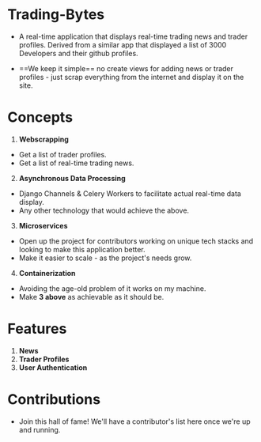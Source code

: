 # Trading-Bytes

- A real-time application that displays real-time trading news and trader profiles. Derived from a similar app that displayed a list of 3000 Developers and their github profiles. 

- ==We keep it simple== no create views for adding news or trader profiles - just scrap everything from the internet and display it on the site.

# Concepts

1. **Webscrapping** 

- Get a list of trader profiles.
- Get a list of real-time trading news.

2. **Asynchronous Data Processing** 

- Django Channels & Celery Workers to facilitate actual real-time data display.
- Any other technology that would achieve the above.

3. **Microservices**

- Open up the project for contributors working on unique tech stacks and looking to make this application better.
- Make it easier to scale - as the project's needs grow.

4. **Containerization**

- Avoiding the age-old problem of it works on my machine.
- Make **3 above** as achievable as it should be.


# Features

1. **News**
2. **Trader Profiles**
1. **User Authentication**

# Contributions

- Join this hall of fame! We'll have a contributor's list here once we're up and running.
